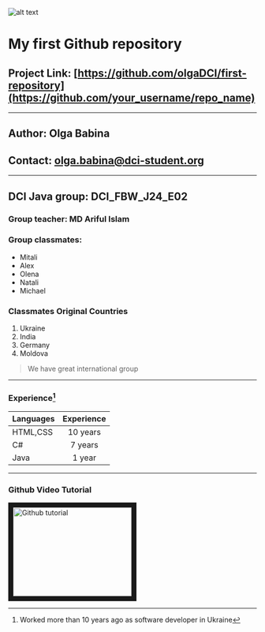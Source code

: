 ![alt text](https://www.openapis.org/wp-content/uploads/sites/3/2021/12/readme-blue-1024x185.png)

# My first Github repository
## Project Link: [https://github.com/olgaDCI/first-repository](https://github.com/your_username/repo_name)

---
## Author: Olga Babina
## Contact: olga.babina@dci-student.org

---
## DCI Java group: DCI_FBW_J24_E02

### Group teacher: MD Ariful Islam

### Group classmates: 
* Mitali
* Alex
* Olena
* Natali
* Michael

### Classmates Original Countries
1. Ukraine
2. India
3. Germany
4. Moldova

> We have great international group
>

***

### Experience[^1]

| Languages     | Experience    | 
| ------------- |:-------------:| 
| HTML,CSS      | 10 years      |   
| C#            | 7  years      |
| Java          | 1  year       |  

______

### Github Video Tutorial

<a href="http://www.youtube.com/watch?feature=player_embedded&v=tRZGeaHPoaw
" target="_blank"><img src="http://img.youtube.com/vi/tRZGeaHPoaw/0.jpg" 
alt="Github tutorial" width="240" height="180" border="10" /></a>


[^1]:Worked more than 10 years ago as software developer in Ukraine
